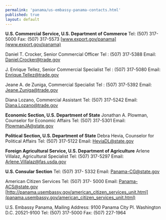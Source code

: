 ```yaml
--- 
permalink: 'panama/us-embassy-panama-contacts.html' 
published: true 
layout: default
---
```

**U.S. Commercial Service, U.S. Department of Commerce**
Tel:	(507) 317-5000
Fax: (507) 317-5573 
[www.export.gov/panama](www.export.gov/panama)

Daniel T. Crocker, Senior Commercial Officer
Tel :   (507) 317-5388
Email:	[Daniel.Crocker@trade.gov](Daniel.Crocker@trade.gov)

J. Enrique Tellez, Senior Commercial Specialist
Tel :   (507) 317-5080
Email:	[Enrique.Tellez@trade.gov](Enrique.Tellez@trade.gov)

Jeane A. de Zuniga, Commercial Specialist
Tel :   (507) 317-5392
Email: [Jeane.Zuniga@trade.gov](Jeane.Zuniga@trade.gov)

Diana Lozano, Commercial Assistant
Tel:	(507) 317-5242
Email:	[Diana.Lozano@trade.gov](Diana.Lozano@trade.gov)

**Economic Section, U.S. Department of State**
Jonathan A. Plowman, Counselor for Economic Affairs
Tel:	(507) 317-5301
Email: [PlowmanJA@state.gov](PlowmanJA@state.gov)
 
**Political Section, U.S. Department of State**
Debra Hevia, Counselor for Political Affairs
Tel:	(507) 317-5122
Email: [HeviaDL@state.gov](HeviaDL@state.gov)

**Foreign Agricultural Service, U.S. Department of Agriculture**
Arlene Villalaz, Agricultural Specialist
Tel:	(507) 317-5297
Email:	[Arlene.Villalaz@fas.usda.gov](Arlene.Villalaz@fas.usda.gov)

**U.S. Consular Section**
Tel:	(507) 317- 5332
Email: [Panama-CG@state.gov](Panama-CG@state.gov)

American Citizen Services
Tel:	(507) 317- 5000
Email: [Panama-ACS@state.gov](Panama-ACS@state.gov)
[http://panama.usembassy.gov/american_citizen_services_unit.html](panama.usembassy.gov/american_citizen_services_unit.html)

U.S. Embassy Panama, Mailing Address:
9100 Panama City Pl.
Washington D.C. 20521-9100
Tel:	(507) 317-5000
Fax:	(507) 227-1964
